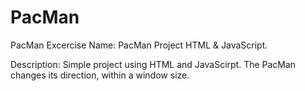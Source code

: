 # PacMan
PacMan Excercise
Name: PacMan Project HTML & JavaScript.

Description: Simple project using HTML and JavaScirpt. The PacMan changes its direction, within a window size. 
